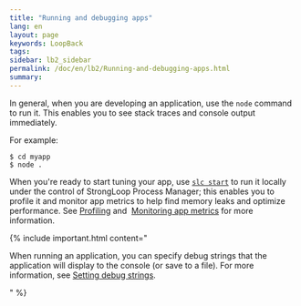 ```yaml
---
title: "Running and debugging apps"
lang: en
layout: page
keywords: LoopBack
tags:
sidebar: lb2_sidebar
permalink: /doc/en/lb2/Running-and-debugging-apps.html
summary:
---
```


In general, when you are developing an application, use the `node` command to run it.
This enables you to see stack traces and console output immediately.

For example:

```shell
$ cd myapp
$ node .
```

When you're ready to start tuning your app, use [`slc start`](https://docs.strongloop.com/display/NODE/slc-start) to run it locally under
the control of StrongLoop Process Manager; this enables you to profile it and monitor app metrics to help find memory leaks and optimize performance.
See [Profiling](https://docs.strongloop.com/display/SLC/Profiling) and 
[Monitoring app metrics](https://docs.strongloop.com/display/SLC/Monitoring-app-metrics) for more information.

{% include important.html content="

When running an application, you can specify debug strings that the application will display to the console (or save to a file).
For more information, see [Setting debug strings](/doc/en/lb2/Setting-debug-strings.html).

" %}